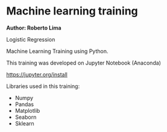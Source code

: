 # Machine learning training

**Author: Roberto Lima**

Logistic Regression

Machine Learning Training using Python.

This training was developed on Jupyter Notebook (Anaconda)

https://jupyter.org/install


Libraries used in this training:

- Numpy
- Pandas
- Matplotlib
- Seaborn
- Sklearn

